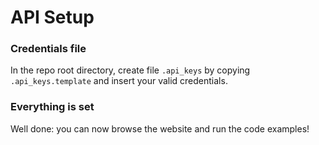 # API Setup

### Credentials file

In the repo root directory, create file `.api_keys` by copying
`.api_keys.template` and insert your valid credentials.

### Everything is set

Well done: you can now browse the website and run the code examples!